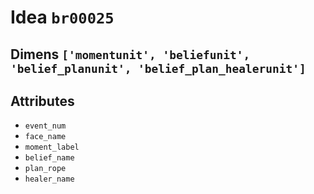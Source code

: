# Idea `br00025`

## Dimens `['momentunit', 'beliefunit', 'belief_planunit', 'belief_plan_healerunit']`

## Attributes
- `event_num`
- `face_name`
- `moment_label`
- `belief_name`
- `plan_rope`
- `healer_name`
